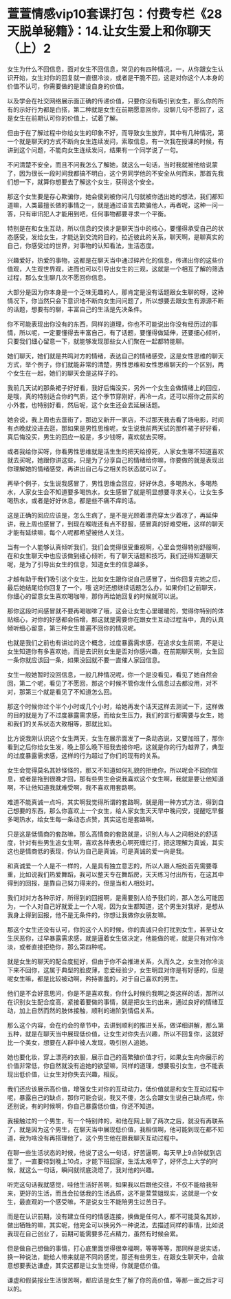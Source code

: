 # 萱萱情感vip10套课打包：付费专栏《28天脱单秘籍》：14.让女生爱上和你聊天（上）2

女生为什么不回信息，面对女生不回信息，常见的有四种情况，一，从你跟女生认识开始，女生对你的回复就一直很冷淡，或者是干脆不回，这是对你这个人本身的价值不认可，你需要做的是建设自身的价值。

以及学会在社交网络展示面正确的传递价值，只要你没有吸引到女生，那么你的所有的示好行为都是白搭，第二种就是女生在前期愿意回你，没聊几句不愿回了，这是女生在前期认可你的价值上，试着了解。

但由于在了解过程中你给女生的印象不好，而导致女生放弃，其中有几种情况，第一个就是聊天的方式不断向女生连续发问，索取信息，有一次我在授课的时候，有讲到这个问题，不能向女生连续发问，结果有一个同学说了一句。

不问清楚不安全，而且不问我怎么了解她，就这么一句话，当时我就被他给说蒙了，因为很长一段时间我都搞不明白，这个男同学他的不安全从何而来，那首先我们想一下，就算你想要去了解这个女生，获得这个安全。

那这个女生要是存心欺骗你，她会傻到被你问几句就被你透出她的想法，我们都知道嘛，人类最擅长做的事情之一，就是通过语言去欺骗他人，再者呢，这种一问一答，只有审讯犯人才能用到吧，任何事物都要寻求一个平衡。

特别是在和女生互动，所以信息的交换才是聊天当中的核心，要懂得承受自己的状态感受，发给女生，才能达到交流的目的，拉近彼此的关系，聊天啊，是聊真实的自己，你感受过的世界，对事物的认知看法，生活态度。

兴趣爱好，热爱的事物，这都是在聊天当中通过碎片化的信息，传递出你的这些价值观，人生观世界观，进而也可以引导出女生的三观，这就是一个相互了解的筛选过程，那么女生聊几次不愿回你信息。

大部分是因为你本身是一个乏味无趣的人，那肯定是没有话题跟女生聊的呀，这种情况下，你当然只会下意识地不断向女生问问题了，所以想要去跟女生有源源不断的话题，想要有的聊，丰富自己的生活是先决条件。

你不可能表现出你没有的东西，同样的道理，你也不可能说出你没有经历过的事情，所以呢，一定要懂得去丰富自己，有了话题，要懂得做延伸，还要细心倾听，只要我们细心留意一下，就能够发现那些女人们聚在一起都特能聊。

她们聊天，她们就是共鸣对方的情绪，表达自己的情绪感受，这是女性思维的聊天方式，举个例子，你们就能非常的清楚，男性思维和女性思维聊天的一个区别，两个女生在一起，她们的聊天会是这样子的。

我前几天试的那条裙子好好看，我好后悔没买，另外一个女生会做情绪上的回应，是哦，真的特别适合你的气质，这个季节穿刚好，再冷一点，还可以搭你之前买的小外套，也特别好看，然后呢，这个女生还会去延展话题。

她会说，我上周也去逛街了，那边又新开一家店，不过那天我去看了场电影，时间有点晚就没进去逛，那如果是男性思维呢，女生说我前两天试的那件裙子好好看，真后悔没买，男生的回应一般是，多少钱呀，喜欢就去买呀。

或者我给你买呀，你看男性思维就是活生生的把天给撩死，人家女生哪不知道喜欢就去买呢，她跟你讲这些，只是为了分享自己的情绪给你嘛，你要做的就是表现出你理解她的情绪感受，再讲出自己与之相关的状态就可以了。

再举个例子，女生说我感冒了，男性思维会回应，好好休息，多喝热水，多喝热水，人家女生会不知道要多喝热水，女生感冒了就是明显想要寻求关心，让女生多喝热水，或者是好好休息，都是些不痛不痒的话。

这是正确的回应应该是，怎么生病了，是不是光顾着漂亮穿太少着凉了，再延伸讲，我上周也感冒了，到现在喉咙还有点不舒服，感冒真的好难受哦，这样的聊天才能有延续嘛，每个人呢都希望被他人关注。

当有一个人能够认真倾听我们，我们会觉得很受重视啊，心里会觉得特别舒服啊，在和女生聊天中也应该做到细心倾听，有了聊天话题和技巧，我们还得知道聊天呢，是为了引导出女生的信息，知道女生的信息越多。

才越有助于我们吸引这个女生，比如女生跟你说自己感冒了，当你回复完她之后，最后她结尾给你回复了一个，哦 这时还想继续话题怎么办，如果你们之前聊天，你细心的留意女生喜欢喝咖啡，那你再给她回复的时候就可以说。

那你这段时间感冒就不要再喝咖啡了哦，这会让女生心里暖暖的，觉得你特别的体贴细心，对你的好感都会倍增，那这就是需要你在跟女生互动过程当中，真的认真倾听细心留意，第三种女生普遍不回你的情况呢。

也就是我们之前也有讲过的这个概念，过度暴露需求感，在追求女生前期，不是让女生知道你有多喜欢她，而是去识别女生是否对你感兴趣，在前期聊天啊，女生回一条你就应该回一条，如果没回就不要一直催人家回信息。

女生一般她暂时没回信息，一般几种情况呢，你一个是没看见，看见了她自然会回，第二个呢，看见了不愿回，那这个时候不管你发什么信息过去都没用，对不对，那第三个就是看见了不知道怎么回。

那这个时候你过个半个小时或几个小时，给她再发个话天这样去测试一下，这样做的目的就是为了不过度暴露需求感，而给女生压力，我们的言行都需要与女生，她和我们的关系状态大致相等，那就比如。

比方说我刚认识这个女生两天，女生在展示面发了一条动态说，又要加班了，那你看到之后你给女生发，晚上那么晚下班我去接你吧，这就是你的行为越界了，典型的过度暴露需求感，这样的行为超过了你们的现有的关系。

女生会觉得莫名其妙怪怪的，那又不知道如何礼貌的拒绝你，所以呢会不回你信息，或者是拖到很晚才回，那有些男生会说我喜欢这个女生啊，我就是要让他知道啊，不让他知道我就难受啊，我不喜欢用套路啊。

难道不能真诚一点吗，其实啊我觉得所谓的套路啊，就是用一种方式方法，得到自己想要的东西，那么你喜欢上一个女生，给人家女生天天早中晚问安，提醒吃早餐多喝热水，给女生每一条动态点赞，其实这也是套路啊。

只是这是低情商的套路嘛，那么高情商的套路就是，识别人与人之间相处的舒适度，针对有些男生追女生啊，喜欢各种表忠心啊死缠烂打，把这理解为真诚，其实这也是情商低的表现，你认为自己是真诚，可是真诚的爱一向是我。

和真诚爱一个人是不一样的，人是具有独立意志的，所以人跟人相处首先需要尊重，比如说我们热爱舞蹈，我可以整天专在舞蹈房，天天练习付出所有，在这其中得到的回报，是靠自己努力得来的，但是当和人相处时。

我们对对方各种示好，所得到的回报啊，是需要别人给予我们的，那人怎么可能因为，一个人对自己好就爱上一个人呢，因为女生都知道，这个男生对我好，是想从我身上得到回报，他不是无条件的，你想让我做你女朋友嘛。

那这个女生还没有认可，你的这个人的时候，你的真诚只会打扰到女生，甚至让女生厌恶你，过早暴露需求感，就是逼着女生做决定，他能做的呢，就是只有对你冷淡，或者直接拒绝你，那么第四种呢。

就是女生的聊天的配合度挺好，但由于你不会推进关系，久而久之，女生对你冷淡下来不回你，这属于典型的脸皮薄，恋爱经验少，女生明显对你是有好感的，但是呢女生嘛，都是比较被动啊，矜持害羞的，对于自己喜欢的男生。

他们是不会好意思问，你是不是喜欢我，你什么时候约我啊之类这样的话，那所以在识别女生配合度高，紧接着要做的事情，就是把女生约出来，通过良好的情绪互动，加上自然而然的肢体接触，顺利的进阶到情侣关系。

那么这个内容，会在约会的章节中，去讲到顺利的推进关系，做详细讲解，那么第五种，就是在聊天当中展现低价值，让女生对你失去兴趣，所以不回复你，这就好比一个美女，想要在人群中被人发现，吸引别人追她。

她也要化妆，穿上漂亮的衣服，展示自己的高繁殖价值才行，如果女生向你展示的价值非常低，你自然就没有追她的欲望嘛，同样的道理，想要吸引女生，也不能表现出低价值，让女生对你失去兴趣，相反。

我们还应该展示高价值，增强女生对你的互动动力，低价值就是和女生互动过程中呢，暴露自己的缺点，那你可能会说，我又不傻，怎么会跟女生说自己缺点呢，你还别说，有的时候啊，你自己暴露低价值，你还不知道。

我接触过的一个男生，有一个特别帅的，和他在网上聊了两次之后，就没有再联系了，就是因为这个男生，在聊天当中展现低价值，我相信啊，他可能到现在都不知道，我为啥没有再搭理他了，这个男生他在跟我聊天互动过程中。

在聊一些生活状态的时候，他说了这么一句话，好苦逼啊，每天早上9点钟就到店里了，一直要待到晚上10点，才能下班回家，生活太艰辛了，好怀念上大学的时候，就这么一句话，瞬间就彻底浇熄了，我对他的兴趣。

听完这句话我就感觉，哇他生活好苦啊，如果我以后跟他交往，不仅不能给我带来，更好的生活，而且会拉低我的生活品质，这不是萱萱姐现实，这就是一个女生，最直观的一个感受嘛，不是说女生不能陪男生过苦日子。

而是在认识前期，没有建立任何的情感连接，换做是任何人，都不可能莫名其妙，做出牺牲的嘛，其实呢，他完全可以换另外一种说法，去描述同样的事情，比如说我现在自己创业了，前期可能需要多花点精力，虽然有时候会累。

但是做自己想做的事情，打心底里面觉得很幸福啊，等等等等，那同样是说实话，换一种说法，能给人带来就是不同的感觉，那还有些男生，在跟女生聊天中，会故意想要表达谦虚，其实这都是让女生觉得，你就是低价值。

谦虚和假装报业生活很苦啊，都应该是女生了解了你的高价值，等那一面之后才可以的。
